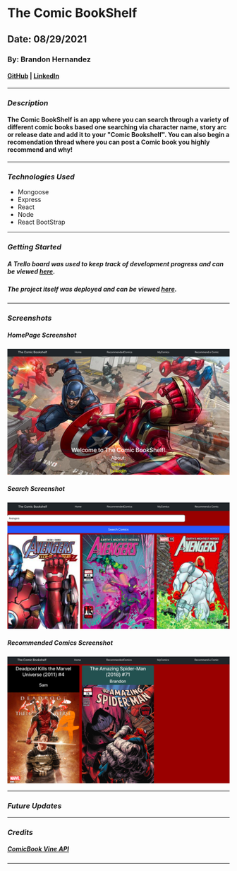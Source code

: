 # The Comic BookShelf

## Date: 08/29/2021

### By: Brandon Hernandez

#### [GitHub](https://github.com/brandonhernandez123) | [LinkedIn](https://www.linkedin.com/in/brandonhdzgtz/)
***

### ***Description***
#### The Comic BookShelf is an app where you can search through a variety of different comic books based one searching via character name, story arc or release date and add it to your "Comic Bookshelf". You can also begin a recomendation thread where you can post a Comic book you highly recommend and why!
***

### ***Technologies Used***
* Mongoose
* Express
* React
* Node
* React BootStrap 

***

### ***Getting Started***

##### A Trello board was used to keep track of development progress and can be viewed [here](https://trello.com/b/zCEmwWyy/the-comic-bookshelf).
##### The project itself was deployed and can be viewed [here](URL).
***

### ***Screenshots***

##### HomePage Screenshot
![Homepage]('./../client/src/screenshots/homepage.png)

##### Search Screenshot
![Search]('./../client/src/screenshots/search.png)

##### Recommended Comics Screenshot
![Recommended](client/src/screenshots/recommended.png)
***

### ***Future Updates***

  
***

### ***Credits***

#####  [ComicBook Vine API](https://comicvine.gamespot.com/api/)


***